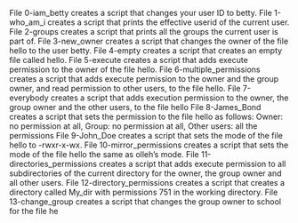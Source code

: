 File 0-iam_betty creates a script that changes your user ID to betty. File 1-who_am_i creates a script that prints the effective userid of the current user. File 2-groups creates a script that prints all the groups the current user is part of. File 3-new_owner creates a script that changes the owner of the file hello to the user betty. File 4-empty creates a script that creates an empty file called hello. File 5-execute creates a script that adds execute permission to the owner of the file hello. File 6-multiple_permissions creates a script that adds execute permission to the owner and the group owner, and read permission to other users, to the file hello. File 7-everybody creates a script that adds execution permission to the owner, the group owner and the other users, to the file hello File 8-James_Bond creates a script that sets the permission to the file hello as follows: Owner: no permission at all, Group: no permission at all, Other users: all the permissions File 9-John_Doe creates a script that sets the mode of the file hello to -rwxr-x-wx. File 10-mirror_permissions creates a script that sets the mode of the file hello the same as olleh’s mode. File 11-directories_permissions creates a script that adds execute permission to all subdirectories of the current directory for the owner, the group owner and all other users. File 12-directory_permissions creates a script that creates a directory called My_dir with permissions 751 in the working directory. File 13-change_group creates a script that changes the group owner to school for the file he
